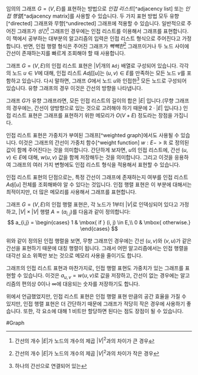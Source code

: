 임의의 그래프 $G = (V, E)$를 표현하는 방법으로 *인접 리스트*[^adjacency list] 또는 *인접 행렬*[^adjacency matrix]를 사용할 수 있습니다. 두 가지 표현 방법 모두 유향[^directed] 그래프와 무향[^undirected] 그래프에 적용할 수 있습니다. 일반적으로 주어진 그래프가 *성긴*[^sparse] 그래프인 경우에는 인접 리스트를 이용해서 그래프를 표현합니다. 이 책에서 공부하는 대부분의 알고리즘의 입력은 인접 리스트 형식으로 주어진다고 가정합니다. 반면, 인접 행렬 형식은 주어진 그래프가 *빽빽한*[^dense] 그래프이거나 두 노드 사이에 간선이 존재하는지를 빠르게 조회해야 할 때 사용합니다.

그래프 $G = (V, E)$의 인접 리스트 표현은 $|V|$개의 `Adj` 배열로 구성되어 있습니다. 각각의 노드 $u \in V$에 대해, 인접 리스트 $Adj[[u]$는 $(u, v) \in E$를 만족하는 모든 노드 $v$를 포함하고 있습니다. 다시 말하면, 그래프 $G$에서 노드 $u$와 인접한[^1] 모든 노드로 구성되어 있습니다. 유향 그래프의 경우 이것은 간선의 방향을 나타냅니다.

그래프 $G$가 유향 그래프라면, 모든 인접 리스트의 길이의 합은 $|E|$ 입니다.(무향 그래프의 경우에는, 간선이 양방향으로 있는 것으로 고려해야 하기 때문에 $2\cdot |E|$ 입니다.) 인접 리스트 표현은 그래프를 표현하기 위한 메모리가 $O(V + E)$ 정도라는 장점을 가집니다.

인접 리스트 표현은 가중치가 부여된 그래프[^weighted graph]에서도 사용될 수 있습니다. 이것은 그래프의 간선이 가중치 함수[^weight function] $w : E -> \mathbb{R}$ 로 정의된 값이 함께 주어진다는 것을 의미합니다. 간단하게 보자면, $u$의 인접 리스트에, 간선 $(u, v) \in E$에 대해, $w(u, v)$ 값을 함께 저장해두는 것을 의미합니다. 그리고 이것을 응용하여 그래프의 여러 가지 변형에도 인접 리스트 형식을 적용해서 표현할 수 있습니다.

인접 리스트 표현의 단점으로는, 특정 간선이 그래프에 존재하는지 여부를 인접 리스트 $Adj[u]$ 전체를 조회해봐야 알 수 있다는 것입니다. 인접 행렬 표현은 이 부분에 대해서는 최적이지만, 더 많은 메모리를 사용해서 그래프를 표현합니다. 

그래프 $G = (V, E)$의 인접 행렬 표현은, 각 노드가 $1$부터 $|V|$로 인덱싱되어 있다고 가정하고, $|V|\times |V|$ 행렬 $A = (a_{i,j})$를 다음과 같이 정의합니다:
$$
a_{i,j} = \begin{cases}
1 & \mbox{ if } (i, j) \in E,\\
0 & \mbox{ otherwise.}
\end{cases}
$$

위와 같이 정의된 인접 행렬을 보면, 무향 그래프인 경우에는 간선 $(u, v)$와 $(v, u)$가 같은 간선을 표현하기 때문에 대칭 행렬이 됩니다. 그래서 어떤 알고리즘에서는 인접 행렬을 대각선 요소 위쪽만 보는 것으로 메모리 사용을 줄이기도 합니다.

그래프의 인접 리스트 표현과 마찬가지로, 인접 행렬 표현도 가중치가 있는 그래프를 표현할 수 있습니다. 이것은 $a_{u, v} = w(u, v)$로 값을 저장하고, 간선이 없는 경우에는 알고리즘의 편의상 $0$이나 $\infty$에 대응되는 숫자를 저장하기도 합니다.

위에서 언급했었지만, 인접 리스트 표현은 인접 행렬 표현 만큼의 공간 효율을 가질 수 있지만, 인접 행렬 표현은 더 간단하기 때문에 그래프가 적당히 작은 경우에 사용하기 좋습니다. 또한, 각 요소에 대해 1 비트만 할당하면 된다는 점도 장점이 될 수 있습니다.

#Graph

[^sparse]: 간선의 개수 $|E|$가 노드의 개수의 제곱 $|V|^2$과의 차이가 큰 경우
[^dense]: 간선의 개수 $|E|$가 노드의 개수의 제곱 $|V|^2$과의 차이가 작은 경우
[^1]: 하나의 간선으로 연결되어 있는